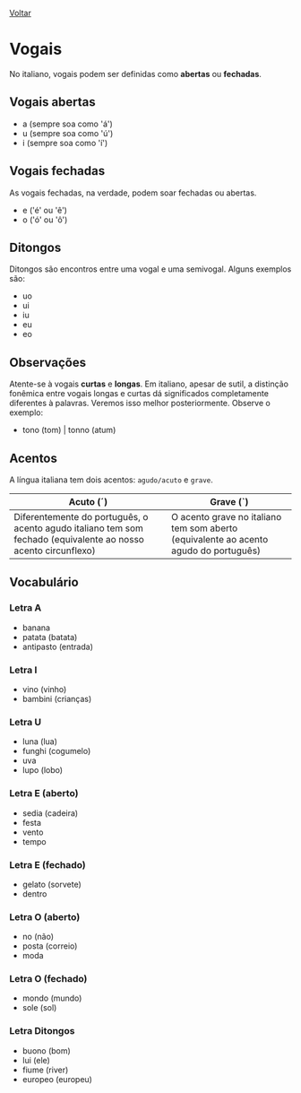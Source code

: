 [Voltar](./index.md)

# Vogais

No italiano, vogais podem ser definidas como **abertas** ou **fechadas**.

## Vogais abertas

* a (sempre soa como 'á')
* u (sempre soa como 'ú')
* i (sempre soa como 'í')

## Vogais fechadas 

As vogais fechadas, na verdade, podem soar fechadas ou abertas.

* e ('é' ou 'ê')
* o ('ó' ou 'ô')

## Ditongos

Ditongos são encontros entre uma vogal e uma semivogal. Alguns exemplos são:

* uo
* ui
* iu
* eu
* eo

## Observações

Atente-se à vogais **curtas** e **longas**. Em italiano, apesar de sutil, a distinção fonêmica entre vogais longas e curtas dá significados completamente diferentes à palavras. Veremos isso melhor posteriormente. Observe o exemplo:

* tono (tom) | tonno (atum)

## Acentos

A língua italiana tem dois acentos: `agudo/acuto` e `grave`.

| Acuto (**´**) | Grave (**`**) |
| --- | --- |
| Diferentemente do português, o acento agudo italiano tem som fechado (equivalente ao nosso acento circunflexo) | O acento grave no italiano tem som aberto (equivalente ao acento agudo do português) |

## Vocabulário

### Letra A

* banana 
* patata (batata)
* antipasto (entrada)

### Letra I

* vino (vinho)
* bambini (crianças)

### Letra U

* luna (lua)
* funghi (cogumelo)
* uva
* lupo (lobo)

### Letra E (aberto)

* sedia (cadeira)
* festa
* vento
* tempo

### Letra E (fechado)

* gelato (sorvete)
* dentro

### Letra O (aberto)

* no (não)
* posta (correio)
* moda

### Letra O (fechado)

* mondo (mundo)
* sole (sol)

### Letra Ditongos

* buono (bom)
* lui (ele)
* fiume (river)
* europeo (europeu)

